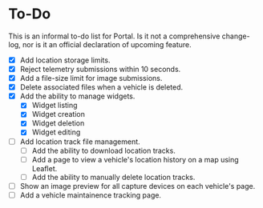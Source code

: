 # To-Do

This is an informal to-do list for Portal. Is it not a comprehensive change-log, nor is it an official declaration of upcoming feature.

- [X] Add location storage limits.
- [X] Reject telemetry submissions within 10 seconds.
- [X] Add a file-size limit for image submissions.
- [X] Delete associated files when a vehicle is deleted.
- [X] Add the ability to manage widgets.
    - [X] Widget listing
    - [X] Widget creation
    - [X] Widget deletion
    - [X] Widget editing
- [ ] Add location track file management.
    - [ ] Add the ability to download location tracks.
    - [ ] Add a page to view a vehicle's location history on a map using Leaflet.
    - [ ] Add the ability to manually delete location tracks.
- [ ] Show an image preview for all capture devices on each vehicle's page.
- [ ] Add a vehicle maintainence tracking page.
